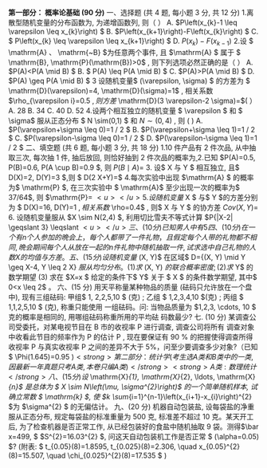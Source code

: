 <strong>第一部分： 概率论基础  (90  分)</strong>
 一、选择题 (共 4 题, 每小题 3 分, 共 12 分)
 1.离散型随机变量的分布函数为, 为递增函数列, 则（        ）
 A.  $P\left(x_{k}-1 \leq \varepsilon \leq x_{k}\right) $
 B.  $P\left(x_{k+1}\right)-F\left(x_{k}\right) $
 C.  $  P\left(x_{k} \leq \varepsilon \leq x_{k+1}\right) $
 D.  $P\left(x_{k}\right)-F\left(x_{k-1}\right)$
 2.设 $ \mathrm{A} 、 \mathrm{~B}  $为任意两个事件, 且  $\mathrm{A} $ 属于 $ \mathrm{B}, \mathrm{P}(\mathrm{B})>0$ , 则下列选项必然正确的是（       ）
 A.  $P(A)<P(A \mid B) $
 B. $ P(A) \leq P(A \mid B) $
 C.  $P(A)>P(A \mid B) $
 D.  $P(A) \geq P(A \mid B) $
 3 设随机变量$  (\varepsilon, \sigma) $ 的方差为 $ \mathrm{D}(\varepsilon)=4, \mathrm{D}(\sigma)=1$ , 相关系数  $\rho_{\varepsilon i}=0.5 $, 则方差$  \mathrm{D}(3 \varepsilon-2 \sigma)=$(    ）
 A. 28
 B. 34
 C. 40
 D. 52
 4.设两个相互独立的随机变量 $ \varepsilon $ 和 $ \sigma$  服从正态分布 $ N \sim(0,1) $ 和  $N \sim(0,4)$ , 则 (     )
 A.  $P(\varepsilon+\sigma \leq 0)=1 / 2 $
 B.  $P(\varepsilon+\sigma \leq 1)=1 / 2 $
 C.  $P(\varepsilon-\sigma \leq 0)=1 / 2 $
 D.  $P(\varepsilon-\sigma \leq 1)=1 / 2 $
 二、填空题 (共 6 题, 每小题 3 分, 共 18 分)
 1.10  件产品有 2 件次品, 从中抽取三次, 每次抽 1 件, 抽后放回, 则恰好抽到 2 件次品的概率为<u>                 </u>
 2.已知  $P(A)=0.5, P(B)=0.6, P(A \cup B)=0.9 $, 则  $P(B \mid A)=$ <u>                 </u>
 3. 设$  X  与  Y $ 相互独立, 且$  D(X)=2, D(Y)=3 $,则 $ D(2 X+Y)=$ <u>                 </u>
 4.每次实验中出现  $\mathrm{A} $ 的概率为$  \mathrm{P} $, 在三次实验中 $ \mathrm{A}$  至少出现一次的概率为$ 37/64$, 则  $\mathrm{P}= $<u>                 </u>
 5. 设随机变量$  X $ 与$  Y  $的方差分别为 $ D(X)=16, D(Y)=1 $, 相关系数$  \rho=0.4$ , 则$  X  与  Y $ 的协方差  $C o v(X, Y)=$<u>                </u>
 6. 设随机变量服从  $X \sim N(2,4) $, 利用切比雪夫不等式计算  $P\{|X-2| \geqslant 3\} \leqslant $<u>                 </u>
 三、(10 分) 已知男人中有  5 %  是色盲患者, 女人中有  0.25 %  是色盲患者, 今从男女人数相等的人 群中随机选一人, 发现恰好是色盲患者, 问此人是男性的概率是多少?
 四、(10 分) 在一个有  n  个人参加的晩会上，每个人都带了一件礼物，且假定每个人带的礼物都不 相同, 晩会期间每个人从放在一起的 n 件礼物中随机抽取一件, 试求选中自己礼物的人数 X 的均值 与方差。
 五、(15 分) 设随机变量$  (X, Y)$  在区域$  D=\{(X, Y) \mid Y \geq X-4, Y \leq 2 X\}  $服从均匀分布。
 (1) 求$  (X, Y)  $的联合概率密度;
 (2) 求$  Y$  的数学期望
 (3) 求在  $X=x $ 给定的条件下$  Y$  关于 $ X $ 的条件数学期望, 其中$  0<x \leq 2$  。
 六、(15 分) 用天平称量某种物品的质量 (砝码只允许放在一个盘中), 现有三组砝码: 甲组$ 1, 2,2,5,10 $ (克) ; 乙组 $ 1,2,3,4,10  $(克) ; 丙组 $ 1,1,2,5,10 $ (克), 称重只能使用 一组砝码。问: 当物品质量为  $1,2,3, \cdots, 10 $ 克的概率是相同的, 用哪组砝码称重所用的平均砝 码数最少?
 七. (10 分) 某调查公司受委托，对某电视节目在 B 市的收视率 P 进行调查, 调查公司将所有 调查对象中收看此节目的频率作为 P  的估计  P , 现在要保证有  90 %  的把握使得调查所得收视率  P 与真实收视率  P  之间的差异不大于 5%，问至少要调查多少对象?（已知 $ \Phi(1.645)=0.95  $)
 <strong>第二部分：统计学 (考生选 A  类和  B  类中的一类, 因最新一年真题只考 A  类, 本卷只编  A  类) </strong>
 <strong>A 类: 数理统计</strong>
 八、(15 分) 设$  \mathrm{X}_{1}, \mathrm{X}_{2}, \ldots, \mathrm{X}_{n}$  是总体为 $ X \sim N\left(\mu, \sigma^{2}\right)$  的一个简单随机样本, 试确立常数 $ \mathrm{k} $, 使  $k \sum_{i=1}^{n-1}\left(x_{i+1}-x_{i}\right)^{2}  $为  $\sigma^{2} $ 的无偏估计。
 九、(20 分) 机器自动包装盐, 设每袋盐的净重服从正态分布, 规定每袋盐的标准重量为 500 克, 标准差不超过 10 克。某天开工后, 为了检查机器是否正常工作, 从已经包装好的食盐中随机抽取 9 袋。测得$\bar x=499, $ $S^{2}=16.03^{2} $, 问这天自动包装机工作是否正常 $ (\alpha=0.05) $? 
 (附表: $ t_{0.05}(8)=1.8595, t_{0.025}(8)=2.306, \quad x_{0.05}^{2}(8)=15.507, \quad \chi_{0.025}^{2}(8)=17.535 $ )
 